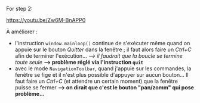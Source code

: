 For step 2: 

https://youtu.be/Zw6M-BnAPP0 


À améliorer : 
* l'instruction `window.mainloop()` continue de s'exécuter même quand on appuie sur le bouton *Quitter* dans la fenêtre ; il faut alors faire un *Ctrl+C* afin de terminer l'exécution... *--> il faudrait que la boucle se termine toute seule*
    **--> problème réglé via l'instruction `quit`** 
* avec le mode `NavigationToolbar`, quand j'appuie sur les commandes, la fenêtre se fige et il n'est plus possible d'appuyer sur aucun bouton... Il faut faire un *Ctrl+C* (et attendre un certain moment) que la fenêtre puisse se fermer
    **--> on dirait que c'est le bouton "pan/zomm" qui pose problème...**
